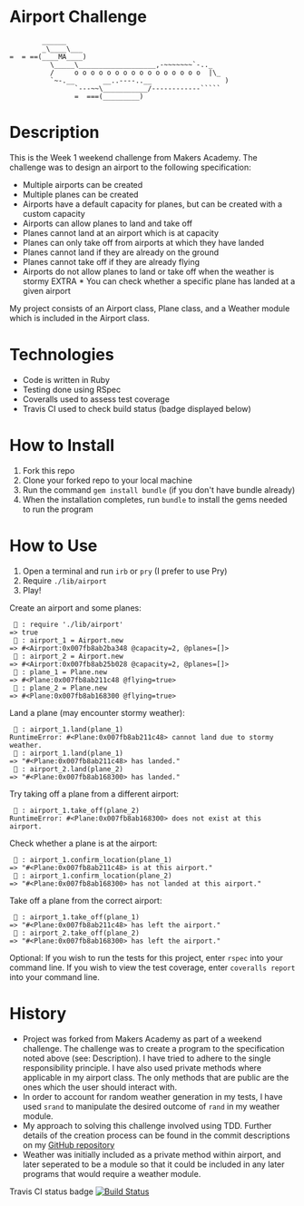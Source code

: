 Airport Challenge
=================

```
        ______
        _\____\___
=  = ==(____MA____)
          \_____\___________________,-~~~~~~~`-.._
          /     o o o o o o o o o o o o o o o o  |\_
          `~-.__       __..----..__                  )
                `---~~\___________/------------`````
                =  ===(_________)

```

Description
===========
This is the Week 1 weekend challenge from Makers Academy. The challenge was to design an airport to the following specification:

* Multiple airports can be created
* Multiple planes can be created
* Airports have a default capacity for planes, but can be created with a custom capacity
* Airports can allow planes to land and take off
* Planes cannot land at an airport which is at capacity
* Planes can only take off from airports at which they have landed
* Planes cannot land if they are already on the ground
* Planes cannot take off if they are already flying
* Airports do not allow planes to land or take off when the weather is stormy
EXTRA * You can check whether a specific plane has landed at a given airport

My project consists of an Airport class, Plane class, and a Weather module which is included in the Airport class.

Technologies
============
* Code is written in Ruby
* Testing done using RSpec
* Coveralls used to assess test coverage
* Travis CI used to check build status (badge displayed below)

How to Install
==============
1. Fork this repo
2. Clone your forked repo to your local machine
3. Run the command `gem install bundle` (if you don't have bundle already)
3. When the installation completes, run `bundle` to install the gems needed to run the program

How to Use
==========
1. Open a terminal and run `irb` or `pry` (I prefer to use Pry)
2. Require `./lib/airport`
3. Play!

Create an airport and some planes:
```
 🐢 : require './lib/airport'
=> true
 🐢 : airport_1 = Airport.new
=> #<Airport:0x007fb8ab2ba348 @capacity=2, @planes=[]>
 🐢 : airport_2 = Airport.new
=> #<Airport:0x007fb8ab25b028 @capacity=2, @planes=[]>
 🐢 : plane_1 = Plane.new
=> #<Plane:0x007fb8ab211c48 @flying=true>
 🐢 : plane_2 = Plane.new
=> #<Plane:0x007fb8ab168300 @flying=true>
```

Land a plane (may encounter stormy weather):
```
 🐢 : airport_1.land(plane_1)
RuntimeError: #<Plane:0x007fb8ab211c48> cannot land due to stormy weather.
 🐢 : airport_1.land(plane_1)
=> "#<Plane:0x007fb8ab211c48> has landed."
 🐢 : airport_2.land(plane_2)
=> "#<Plane:0x007fb8ab168300> has landed."
```

Try taking off a plane from a different airport:
```
 🐢 : airport_1.take_off(plane_2)
RuntimeError: #<Plane:0x007fb8ab168300> does not exist at this airport.
```

Check whether a plane is at the airport:
```
 🐢 : airport_1.confirm_location(plane_1)
=> "#<Plane:0x007fb8ab211c48> is at this airport."
 🐢 : airport_1.confirm_location(plane_2)
=> "#<Plane:0x007fb8ab168300> has not landed at this airport."
```

Take off a plane from the correct airport:
```
 🐢 : airport_1.take_off(plane_1)
=> "#<Plane:0x007fb8ab211c48> has left the airport."
 🐢 : airport_2.take_off(plane_2)
=> "#<Plane:0x007fb8ab168300> has left the airport."
```

Optional: If you wish to run the tests for this project, enter `rspec` into your command line. If you wish to view the test coverage, enter `coveralls report` into your command line.

History
=======
* Project was forked from Makers Academy as part of a weekend challenge. The challenge was to create a program to the specification noted above (see: Description). I have tried to adhere to the single responsibility principle. I have also used private methods where applicable in my airport class. The only methods that are public are the ones which the user should interact with.
* In order to account for random weather generation in my tests, I have used `srand` to manipulate the desired outcome of `rand` in my weather module.
* My approach to solving this challenge involved using TDD. Further details of the creation process can be found in the commit descriptions on my [GitHub repository](https://github.com/kwilson541/airport_challenge/commits/master)
* Weather was initially included as a private method within airport, and later seperated to be a module so that it could be included in any later programs that would require a weather module.

Travis CI status badge [![Build Status](https://travis-ci.org/kwilson541/airport_challenge.svg?branch=master)](https://travis-ci.org/kwilson541/airport_challenge)